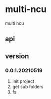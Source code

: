 # multi-ncu
multi ncu

## api


## version
### 0.0.1.20210519
1. init project
2. get sub folders
3. fs
